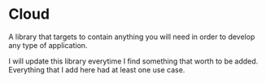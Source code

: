 # Cloud

A library that targets to contain anything you will need in order to develop any type of application.

I will update this library everytime I find something that worth to be added. Everything that I add here had at least one use case.
